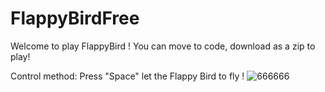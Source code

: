 # FlappyBirdFree
Welcome to play FlappyBird ! You can move to code, download as a zip to play! 


Control method: Press "Space" let the Flappy Bird to fly !
![666666](https://github.com/jayye999/FlappyBirdFree-1/assets/80367504/4f9043f9-0ec9-47e0-99b1-cad24f11d1e8)


